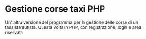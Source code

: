 # Gestione corse taxi PHP
Un' altra versione del programma per la gestione delle corse di un tassista/autista. Questa volta in PHP, con registrazione, login e area riservata
